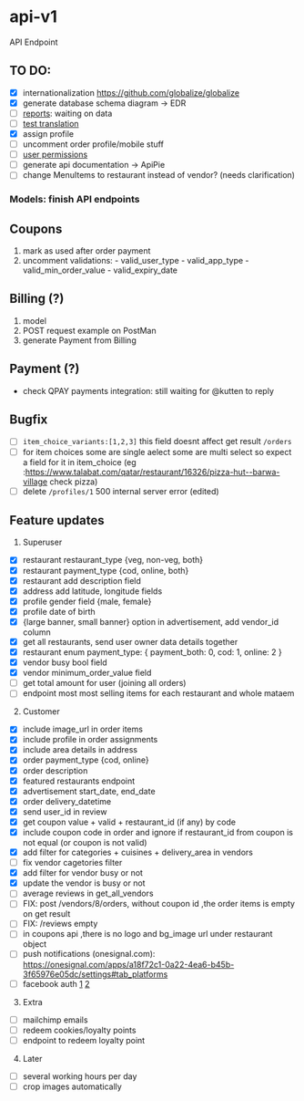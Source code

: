 # api-v1
API Endpoint

## TO DO:

- [x] internationalization https://github.com/globalize/globalize
- [x] generate database schema diagram -> EDR
- [ ] [reports](https://docs.google.com/spreadsheets/d/1gYEBMPYlCPyYfM2uzXgJu-FGGWubGfIX2su69CWoaVQ/edit#gid=1962083908): waiting on data
- [ ] [test translation](https://docs.google.com/spreadsheets/d/1oN2NLgIkyCg-ktx8lAUaIVCPz12uwEeNTABuSeEQdhc/edit#gid=993493138)
- [x] assign profile
- [ ] uncomment order profile/mobile stuff
- [ ] [user permissions](https://github.com/ryanb/cancan/wiki/Defining-Abilities)
- [ ] generate api documentation -> ApiPie
- [ ] change MenuItems to restaurant instead of vendor? (needs clarification)

### Models: finish API endpoints

##  Coupons

  1. mark as used after order payment
  2. uncomment validations:
    - valid_user_type
    - valid_app_type
    - valid_min_order_value
    - valid_expiry_date

##  Billing (?)
  1. model
  2. POST request example on PostMan
  3. generate Payment from Billing

##  Payment (?)
  - check QPAY payments integration: still waiting for @kutten to reply

## Bugfix

- [ ] `item_choice_variants:[1,2,3]` this field doesnt affect get result `/orders`
- [ ] for item choices some are single aelect some are multi select so expect a field for it in item_choice (eg :https://www.talabat.com/qatar/restaurant/16326/pizza-hut--barwa-village check pizza)
- [ ] delete `/profiles/1` 500 internal server error (edited)

## Feature updates

1. Superuser

- [x] restaurant restaurant_type {veg, non-veg, both}
- [x] restaurant payment_type {cod, online, both}
- [x] restaurant add description field
- [x] address add latitude, longitude fields
- [x] profile gender field {male, female}
- [x] profile date of birth
- [x] {large banner, small banner} option in advertisement, add vendor_id column
- [x] get all restaurants, send user owner data details together
- [x] restaurant enum payment_type: { payment_both: 0, cod: 1, online: 2 }
- [x] vendor busy bool field
- [x] vendor minimum_order_value field
- [ ] get total amount for user (joining all orders)
- [ ] endpoint most most selling items for each restaurant and whole mataem

2. Customer

- [x] include image_url in order items
- [x] include profile in order assignments
- [x] include area details in address
- [x] order payment_type {cod, online}
- [x] order description
- [x] featured restaurants endpoint
- [x] advertisement start_date, end_date
- [x] order delivery_datetime
- [x] send user_id in review
- [x] get coupon value + valid + restaurant_id (if any) by code
- [x] include coupon code in order and ignore if restaurant_id from coupon is not equal (or coupon is not valid)
- [x] add filter for categories + cuisines + delivery_area in vendors
- [ ] fix vendor cagetories filter
- [x] add filter for vendor busy or not
- [x] update the vendor is busy or not
- [ ] average reviews in get_all_vendors
- [ ] FIX: post /vendors/8/orders, without coupon id ,the order items is empty on get result
- [ ] FIX: /reviews empty
- [ ] in coupons api ,there is no logo and bg_image url under restaurant object
- [ ] push notifications (onesignal.com): https://onesignal.com/apps/a18f72c1-0a22-4ea6-b45b-3f65976e05dc/settings#tab_platforms
- [ ] facebook auth [1](https://www.getpostman.com/docs/postman/sending_api_requests/authorization) [2](https://medium.com/devtechtipstricks/build-a-simple-rails-api-server-auth0-jwt-authentication-react-from-scratch-in-30-minutes-or-257cbb2a939a)

3. Extra
- [ ] mailchimp emails
- [ ] redeem cookies/loyalty points
- [ ] endpoint to redeem loyalty point

4. Later
- [ ] several working hours per day
- [ ] crop images automatically
